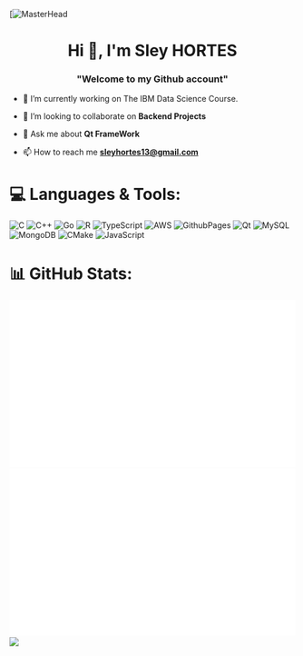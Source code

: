 [![MasterHead](https://present.readthedocs.io/en/latest/_images/welcome-to-coding.gif)
<h1 align="center">Hi 👋, I'm Sley HORTES</h1>
<h3 align="center">"Welcome to my Github account"</h3>

- 🔭 I’m currently working on The IBM Data Science Course.

- 👯 I’m looking to collaborate on **Backend Projects**

- 💬 Ask me about **Qt FrameWork**

- 📫 How to reach me **sleyhortes13@gmail.com**


# 💻 Languages & Tools:
![C](https://img.shields.io/badge/c-%2300599C.svg?style=for-the-badge&logo=c&logoColor=white) ![C++](https://img.shields.io/badge/c++-%2300599C.svg?style=for-the-badge&logo=c%2B%2B&logoColor=white) ![Go](https://img.shields.io/badge/go-%2300ADD8.svg?style=for-the-badge&logo=go&logoColor=white) ![R](https://img.shields.io/badge/r-%23276DC3.svg?style=for-the-badge&logo=r&logoColor=white) ![TypeScript](https://img.shields.io/badge/typescript-%23007ACC.svg?style=for-the-badge&logo=typescript&logoColor=white) ![AWS](https://img.shields.io/badge/AWS-%23FF9900.svg?style=for-the-badge&logo=amazon-aws&logoColor=white) ![GithubPages](https://img.shields.io/badge/github%20pages-121013?style=for-the-badge&logo=github&logoColor=white) ![Qt](https://img.shields.io/badge/Qt-%23217346.svg?style=for-the-badge&logo=Qt&logoColor=white) ![MySQL](https://img.shields.io/badge/mysql-4479A1.svg?style=for-the-badge&logo=mysql&logoColor=white) ![MongoDB](https://img.shields.io/badge/MongoDB-%234ea94b.svg?style=for-the-badge&logo=mongodb&logoColor=white) ![CMake](https://img.shields.io/badge/CMake-%23008FBA.svg?style=for-the-badge&logo=cmake&logoColor=white) ![JavaScript](https://img.shields.io/badge/javascript-%23323330.svg?style=for-the-badge&logo=javascript&logoColor=%23F7DF1E)
# 📊 GitHub Stats:
![](https://raw.githubusercontent.com/HSley13/github-stats/master/generated/languages.svg#gh-dark-mode-only) <br/>
![](https://raw.githubusercontent.com/HSley13/github-stats/master/generated/overview.svg#gh-dark-mode-only) <br/>
![](https://github-readme-streak-stats.herokuapp.com/?user=HSley13&theme=dark&hide_border=false)<br/>
